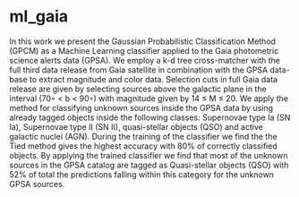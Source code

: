 # ml_gaia

In this work we present the Gaussian Probabilistic Classification Method (GPCM) as a Machine Learning classifier applied to the Gaia photometric science alerts data (GPSA). We employ a k-d tree cross-matcher with the full third data release from Gaia satellite in combination with the GPSA data-base to extract magnitude and color data. Selection cuts in full Gaia data release are given by selecting sources above the galactic plane in the interval (70◦ < b < 90◦) with magnitude given by 14 ≤ M ≤ 20. We apply the method for classifying unknown sources inside the GPSA data by using already tagged objects inside the following classes: Supernovae type Ia (SN Ia), Supernovae type II (SN II), quasi-stellar objects (QSO) and active galactic nuclei (AGN). During the training of the classifier we find the the Tied method gives the highest accuracy with 80% of correctly classified objects. By applying the trained classifier we find that most of the unknown sources in the GPSA catalog are tagged as Quasi-stellar objects (QSO) with 52% of total the predictions falling within this category for the unknown GPSA sources.
